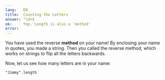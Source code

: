 ```yaml
---
lang:   EN
title:  Counting the Letters
answer: ^\d+$
ok:     Yep. Length is also a 'method'
error:  
---
```


You have used the reverse __method__ on your name! By enclosing your name in quotes, you made a string. Then you called the reverse method, which works on strings to flip all the letters backwards.

Now, let us see how many letters are in your name:

    "Jimmy".length
